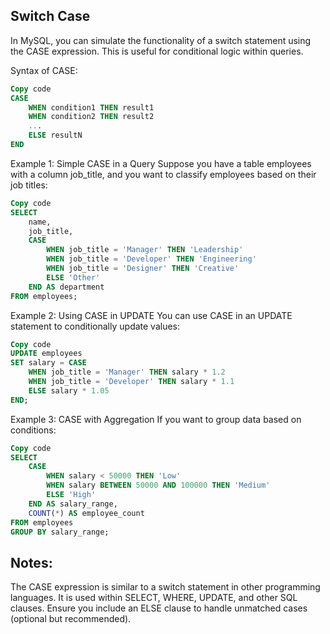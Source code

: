 ## Switch Case

In MySQL, you can simulate the functionality of a switch statement using the CASE expression. This is useful for conditional logic within queries.

Syntax of CASE:

```sql
Copy code
CASE
    WHEN condition1 THEN result1
    WHEN condition2 THEN result2
    ...
    ELSE resultN
END
```

Example 1: Simple CASE in a Query
Suppose you have a table employees with a column job_title, and you want to classify employees based on their job titles:

```sql
Copy code
SELECT
    name,
    job_title,
    CASE
        WHEN job_title = 'Manager' THEN 'Leadership'
        WHEN job_title = 'Developer' THEN 'Engineering'
        WHEN job_title = 'Designer' THEN 'Creative'
        ELSE 'Other'
    END AS department
FROM employees;
```

Example 2: Using CASE in UPDATE
You can use CASE in an UPDATE statement to conditionally update values:

```sql
Copy code
UPDATE employees
SET salary = CASE
    WHEN job_title = 'Manager' THEN salary * 1.2
    WHEN job_title = 'Developer' THEN salary * 1.1
    ELSE salary * 1.05
END;
```

Example 3: CASE with Aggregation
If you want to group data based on conditions:

```sql
Copy code
SELECT
    CASE
        WHEN salary < 50000 THEN 'Low'
        WHEN salary BETWEEN 50000 AND 100000 THEN 'Medium'
        ELSE 'High'
    END AS salary_range,
    COUNT(*) AS employee_count
FROM employees
GROUP BY salary_range;
```

## Notes:

The CASE expression is similar to a switch statement in other programming languages.
It is used within SELECT, WHERE, UPDATE, and other SQL clauses.
Ensure you include an ELSE clause to handle unmatched cases (optional but recommended).
